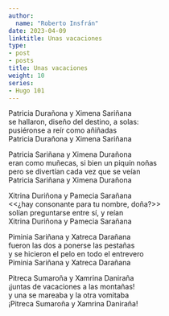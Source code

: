 ```yaml
---
author:
  name: "Roberto Insfrán"
date: 2023-04-09
linktitle: Unas vacaciones
type:
- post
- posts
title: Unas vacaciones
weight: 10
series:
- Hugo 101
---
```



Patricia Durañona y Ximena Sariñana  
se hallaron, diseño del destino, a solas:  
pusiéronse a reír como añiñadas  
Patricia Durañona y Ximena Sariñana

Patricia Sariñana y Ximena Durañona  
eran como muñecas, si bien un piquín noñas  
pero se divertían cada vez que se veían  
Patricia Sariñana y Ximena Durañona

Xitrina	Duriñona y Pamecia Sarañana  
<<¿hay consonante para tu nombre, doña?>>  
solían preguntarse entre sí, y reían  
Xitrina Duriñona y Pamecia Sarañana

Piminia Sariñana y Xatreca Darañana  
fueron las dos a ponerse las pestañas  
y se hicieron el pelo en todo el entrevero  
Piminia	Sariñana y Xatreca Darañana


Pitreca Sumaroña y Xamrina Daniraña  
¡juntas de vacaciones a las montañas!  
y una se mareaba y la otra vomitaba  
¡Pitreca Sumaroña y Xamrina Daniraña!
